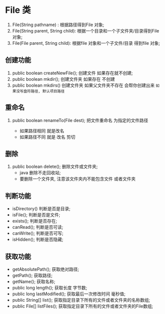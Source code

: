 # File 类

 1. File(String pathname) : 根据路径得到File 对象;
 2. File(String parent, String child): 根据一个目录和一个子文件夹/目录得到File对象; 
 3. File(File parent, String child): 根据file 对象和一个子文件/目录 得到file 对象;

## 创建功能
1. public boolean createNewFile(); 创建文件 如果存在就不创建; 
2. public boolean mkdir(); 创建文件夹 如果存在 不创建
3. public boolean mkdirs() 创建文件夹 如果父文件夹不存在  会帮你创建出来
`如果没写盘符路径, 默认项目路径` 

## 重命名

1. public boolean renameTo(File dest); 把文件重命名 为指定的文件路径 

    * 如果路径相同 就是改名 
    * 如果路径不同 就是 改名 剪切

## 删除
1. public boolean delete(); 删除文件或文件夹;
    * java 删除不走回收站; 
    * 要删除一个文件夹, 注意该文件夹内不能包含文件 或者文件夹

## 判断功能
* isDirectory() 判断是否是目录;
* isFile(); 判断是否是文件;
* exists(); 判断是否存在;
* canRead(); 判断是否可读;
* canWrite(); 判断是否可写;
* isHidden(); 判断是否隐藏;
    
## 获取功能

* getAbsolutePath(); 获取绝对路径;
* getPath(); 获取路径;
* getName(); 获取名称;
* public long length(); 获取长度  字节数;
* public long lastModified(); 获取最后一次修改时间  毫秒值;
* public String[] list(); 获取指定目录下所有的文件或者文件夹的名称数组;
* public File[] listFiles(); 获取指定目录下所有的文件或者文件夹的File数组;

